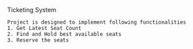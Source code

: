 Ticketing System

    Project is designed to implement following functionalities 
    1. Get Latest Seat Count 
    2. Find and Hold best available seats 
    3. Reserve the seats